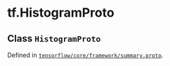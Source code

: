<div itemscope itemtype="http://developers.google.com/ReferenceObject">
<meta itemprop="name" content="tf.HistogramProto" />
</div>

# tf.HistogramProto

## Class `HistogramProto`





Defined in [`tensorflow/core/framework/summary.proto`](https://www.tensorflow.org/code/tensorflow/core/framework/summary.proto).



